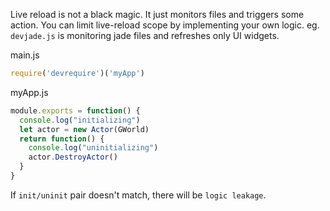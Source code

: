 Live reload is not a black magic. It just monitors files and triggers some action. You can limit live-reload scope by implementing your own logic. eg. `devjade.js` is monitoring jade files and refreshes only UI widgets.

main.js
```js
require('devrequire')('myApp')
```

myApp.js
```js
module.exports = function() {
  console.log("initializing")
  let actor = new Actor(GWorld)
  return function() {
    console.log("uninitializing")
    actor.DestroyActor()
  }
}
```

If `init/uninit` pair doesn't match, there will be `logic leakage`. 
